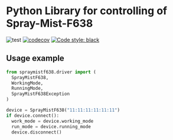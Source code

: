 # Python Library for controlling of Spray-Mist-F638

![test](https://github.com/paulokow/Spray-Mist-F638-driver-bluepy/workflows/test/badge.svg?branch=master)
[![codecov](https://codecov.io/gh/paulokow/Spray-Mist-F638-driver-bluepy/branch/master/graph/badge.svg)](https://codecov.io/gh/paulokow/Spray-Mist-F638-driver-bluepy)
[![Code style: black](https://img.shields.io/badge/code%20style-black-000000.svg)](https://github.com/psf/black)

## Usage example

```python
from spraymistf638.driver import (
  SprayMistF638,
  WorkingMode,
  RunningMode,
  SprayMistF638Exception
)

device = SprayMistF638("11:11:11:11:11:11")
if device.connect():
  work_mode = device.working_mode
  run_mode = device.running_mode
  device.disconnect()
```
